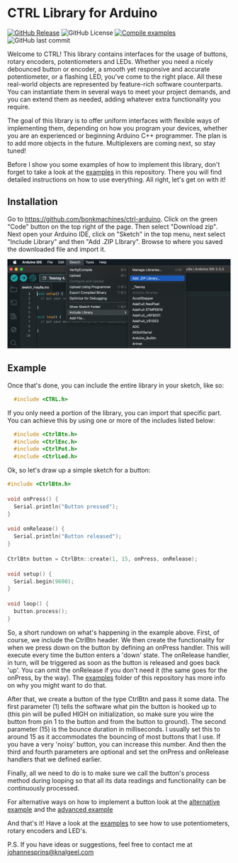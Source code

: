 # CTRL Library for Arduino

[![GitHub Release](https://img.shields.io/github/v/release/bonkmachines/ctrl-arduino?include_prereleases)](https://github.com/bonkmachines/ctrl-arduino/releases/latest)
![GitHub License](https://img.shields.io/github/license/bonkmachines/ctrl-arduino)
[![Compile examples](https://github.com/bonkmachines/ctrl-arduino/actions/workflows/compile-examples.yml/badge.svg)](https://github.com/bonkmachines/ctrl-arduino/actions/workflows/compile-examples.yml)
![GitHub last commit](https://img.shields.io/github/last-commit/bonkmachines/ctrl-arduino)

Welcome to CTRL! This library contains interfaces for the usage of buttons, rotary encoders, potentiometers and LEDs. Whether you need a nicely debounced button or encoder, a smooth yet responsive and accurate potentiometer, or a flashing LED, you've come to the right place. All these real-world objects are represented by feature-rich software counterparts. You can instantiate them in several ways to meet your project demands, and you can extend them as needed, adding whatever extra functionality you require.

The goal of this library is to offer uniform interfaces with flexible ways of implementing them, depending on how you program your devices, whether you are an experienced or beginning Arduino C++ programmer. The plan is to add more objects in the future. Multiplexers are coming next, so stay tuned!

Before I show you some examples of how to implement this library, don't forget to take a look at the [examples](https://github.com/bonkmachines/ctrl-arduino/tree/main/examples "View the examples") in this repository. There you will find detailed instructions on how to use everything. All right, let's get on with it!


## Installation

Go to https://github.com/bonkmachines/ctrl-arduino. Click on the green "Code" button on the top right of the page. Then select "Download zip". Next open your Arduino IDE, click on "Sketch" in the top menu, next select "Include Library" and then "Add .ZIP LIbrary". Browse to where you saved the downloaded file and import it.

<img src="https://github.com/bonkmachines/ctrl-arduino/blob/main/assets/ss_add_library_manual.png" alt="add-library" width="700">

## Example

Once that's done, you can include the entire library in your sketch, like so:

```c++
  #include <CTRL.h>
```
    
If you only need a portion of the library, you can import that specific part. You can achieve this by using one or more of the includes listed below:

```c++
  #include <CtrlBtn.h>
  #include <CtrlEnc.h>
  #include <CtrlPot.h>
  #include <CtrlLed.h>
```

Ok, so let's draw up a simple sketch for a button:

```c++
#include <CtrlBtn.h>

void onPress() {
  Serial.println("Button pressed");
}

void onRelease() {
  Serial.println("Button released");
}

CtrlBtn button = CtrlBtn::create(1, 15, onPress, onRelease);

void setup() {
  Serial.begin(9600);
}

void loop() {
  button.process();
}
```
So, a short rundown on what's happening in the example above. First, of course, we include the CtrlBtn header. We then create the functionality for when we press down on the button by defining an onPress handler. This will execute every time the button enters a 'down' state. The onRelease handler, in turn, will be triggered as soon as the button is released and goes back 'up'. You can omit the onRelease if you don't need it (the same goes for the onPress, by the way). The [examples](https://github.com/bonkmachines/ctrl-arduino/tree/main/examples "View the examples") folder of this repository has more info on why you might want to do that.

After that, we create a button of the type CtrlBtn and pass it some data. The first parameter (1) tells the software what pin the button is hooked up to (this pin will be pulled HIGH on initialization, so make sure you wire the button from pin 1 to the button and from the button to ground). The second parameter (15) is the bounce duration in milliseconds. I usually set this to around 15 as it accommodates the bouncing of most buttons that I use. If you have a very 'noisy' button, you can increase this number. And then the third and fourth parameters are optional and set the onPress and onRelease handlers that we defined earlier.

Finally, all we need to do is to make sure we call the button's process method during looping so that all its data readings and functionality can be continuously processed.

For alternative ways on how to implement a button look at the [alternative example](https://github.com/bonkmachines/ctrl-arduino/blob/main/examples/button/button_alternative/button_alternative.ino "Alternative button example") and the [advanced example](https://github.com/bonkmachines/ctrl-arduino/blob/main/examples/button/button_advanced/button_advanced.ino "Advanced button example")

And that's it! Have a look at the [examples](https://github.com/bonkmachines/ctrl-arduino/tree/main/examples "View all examples") to see how to use potentiometers, rotary encoders and LED's.

P.S. If you have ideas or suggestions, feel free to contact me at <johannesprins@knalgeel.com>
